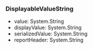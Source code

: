### DisplayableValueString
- value: System.String
- displayValue: System.String
- serializedValue: System.String
- reportHeader: System.String
